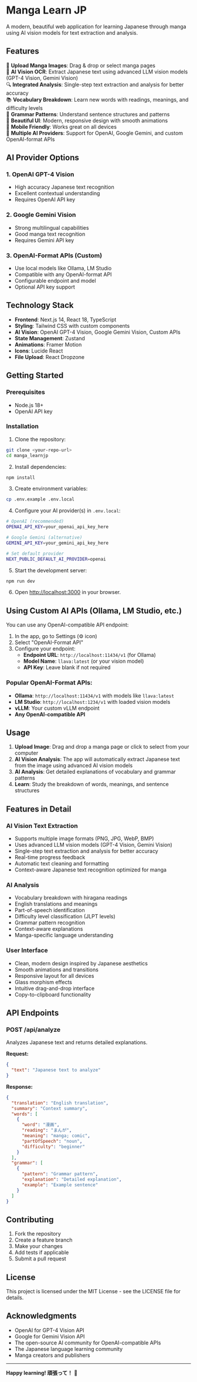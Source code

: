 # Manga Learn JP

A modern, beautiful web application for learning Japanese through manga using AI vision models for text extraction and analysis.

## Features

🎌 **Upload Manga Images**: Drag & drop or select manga pages  
🤖 **AI Vision OCR**: Extract Japanese text using advanced LLM vision models (GPT-4 Vision, Gemini Vision)  
🔍 **Integrated Analysis**: Single-step text extraction and analysis for better accuracy  
📚 **Vocabulary Breakdown**: Learn new words with readings, meanings, and difficulty levels  
📖 **Grammar Patterns**: Understand sentence structures and patterns  
🎨 **Beautiful UI**: Modern, responsive design with smooth animations  
📱 **Mobile Friendly**: Works great on all devices  
🔧 **Multiple AI Providers**: Support for OpenAI, Google Gemini, and custom OpenAI-format APIs

## AI Provider Options

### 1. OpenAI GPT-4 Vision
- High accuracy Japanese text recognition
- Excellent contextual understanding
- Requires OpenAI API key

### 2. Google Gemini Vision  
- Strong multilingual capabilities
- Good manga text recognition
- Requires Gemini API key

### 3. OpenAI-Format APIs (Custom)
- Use local models like Ollama, LM Studio
- Compatible with any OpenAI-format API
- Configurable endpoint and model
- Optional API key support

## Technology Stack

- **Frontend**: Next.js 14, React 18, TypeScript
- **Styling**: Tailwind CSS with custom components  
- **AI Vision**: OpenAI GPT-4 Vision, Google Gemini Vision, Custom APIs
- **State Management**: Zustand
- **Animations**: Framer Motion
- **Icons**: Lucide React
- **File Upload**: React Dropzone

## Getting Started

### Prerequisites

- Node.js 18+ 
- OpenAI API key

### Installation

1. Clone the repository:
```bash
git clone <your-repo-url>
cd manga_learnjp
```

2. Install dependencies:
```bash
npm install
```

3. Create environment variables:
```bash
cp .env.example .env.local
```

4. Configure your AI provider(s) in `.env.local`:
```bash
# OpenAI (recommended)
OPENAI_API_KEY=your_openai_api_key_here

# Google Gemini (alternative)
GEMINI_API_KEY=your_gemini_api_key_here

# Set default provider
NEXT_PUBLIC_DEFAULT_AI_PROVIDER=openai
```

5. Start the development server:
```bash
npm run dev
```

6. Open [http://localhost:3000](http://localhost:3000) in your browser.

## Using Custom AI APIs (Ollama, LM Studio, etc.)

You can use any OpenAI-compatible API endpoint:

1. In the app, go to Settings (⚙️ icon)
2. Select "OpenAI-Format API" 
3. Configure your endpoint:
   - **Endpoint URL**: `http://localhost:11434/v1` (for Ollama)
   - **Model Name**: `llava:latest` (or your vision model)
   - **API Key**: Leave blank if not required

### Popular OpenAI-Format APIs:

- **Ollama**: `http://localhost:11434/v1` with models like `llava:latest`
- **LM Studio**: `http://localhost:1234/v1` with loaded vision models
- **vLLM**: Your custom vLLM endpoint
- **Any OpenAI-compatible API**

## Usage

1. **Upload Image**: Drag and drop a manga page or click to select from your computer
2. **AI Vision Analysis**: The app will automatically extract Japanese text from the image using advanced AI vision models
3. **AI Analysis**: Get detailed explanations of vocabulary and grammar patterns
4. **Learn**: Study the breakdown of words, meanings, and sentence structures

## Features in Detail

### AI Vision Text Extraction
- Supports multiple image formats (PNG, JPG, WebP, BMP)
- Uses advanced LLM vision models (GPT-4 Vision, Gemini Vision)
- Single-step text extraction and analysis for better accuracy
- Real-time progress feedback
- Automatic text cleaning and formatting
- Context-aware Japanese text recognition optimized for manga

### AI Analysis
- Vocabulary breakdown with hiragana readings
- English translations and meanings
- Part-of-speech identification
- Difficulty level classification (JLPT levels)
- Grammar pattern recognition
- Context-aware explanations
- Manga-specific language understanding

### User Interface
- Clean, modern design inspired by Japanese aesthetics
- Smooth animations and transitions
- Responsive layout for all devices
- Glass morphism effects
- Intuitive drag-and-drop interface
- Copy-to-clipboard functionality

## API Endpoints

### POST /api/analyze
Analyzes Japanese text and returns detailed explanations.

**Request:**
```json
{
  "text": "Japanese text to analyze"
}
```

**Response:**
```json
{
  "translation": "English translation",
  "summary": "Context summary",
  "words": [
    {
      "word": "漫画",
      "reading": "まんが",
      "meaning": "manga; comic",
      "partOfSpeech": "noun",
      "difficulty": "beginner"
    }
  ],
  "grammar": [
    {
      "pattern": "Grammar pattern",
      "explanation": "Detailed explanation",
      "example": "Example sentence"
    }
  ]
}
```

## Contributing

1. Fork the repository
2. Create a feature branch
3. Make your changes
4. Add tests if applicable
5. Submit a pull request

## License

This project is licensed under the MIT License - see the LICENSE file for details.

## Acknowledgments

- OpenAI for GPT-4 Vision API
- Google for Gemini Vision API
- The open-source AI community for OpenAI-compatible APIs
- The Japanese language learning community
- Manga creators and publishers

---

**Happy learning! 頑張って！** 🎌